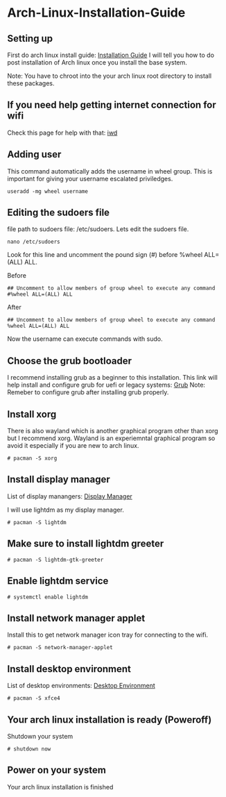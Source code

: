 # Arch-Linux-Installation-Guide
## Setting up
First do arch linux install guide: [Installation Guide](https://wiki.archlinux.org/index.php/Installation_guide)
I will tell you how to do post installation of Arch linux once you install the base system. 

Note: You have to chroot into the your arch linux root directory to install these packages. 

## If you need help getting internet connection for wifi
Check this page for help with that: [iwd](https://wiki.archlinux.org/index.php/Iwd)

## Adding user 
This command automatically adds the username in wheel group. This is important for giving your username escalated priviledges. 
```
useradd -mg wheel username 
```
## Editing the sudoers file
file path to sudoers file: /etc/sudoers. Lets edit the sudoers file.
```
nano /etc/sudoers
```
Look for this line and uncomment the pound sign (#) before %wheel ALL=(ALL) ALL.

Before
```
## Uncomment to allow members of group wheel to execute any command
#%wheel ALL=(ALL) ALL
```
After
```
## Uncomment to allow members of group wheel to execute any command
%wheel ALL=(ALL) ALL
```
Now the username can execute commands with sudo. 

## Choose the grub bootloader
I recommend installing grub as a beginner to this installation. 
This link will help install and configure grub for uefi or legacy systems: [Grub](https://wiki.archlinux.org/index.php/GRUB)
Note: Remeber to configure grub after installing grub properly. 

## Install xorg
There is also wayland which is another graphical program other than xorg but I recommend xorg. Wayland is an experiemntal graphical program so avoid it especially if you are new to arch linux. 
```
# pacman -S xorg
```

## Install display manager
List of display manangers: [Display Manager](https://wiki.archlinux.org/index.php/Display_manager)

I will use lightdm as my display manager. 
```
# pacman -S lightdm
```

## Make sure to install lightdm greeter
```
# pacman -S lightdm-gtk-greeter
```

## Enable lightdm service 
```
# systemctl enable lightdm
```

## Install network manager applet 
Install this to get network manager icon tray for connecting to the wifi.
```
# pacman -S network-manager-applet
```

## Install desktop environment 
List of desktop environments: [Desktop Environment](https://wiki.archlinux.org/index.php/Desktop_environment)
```
# pacman -S xfce4
```

## Your arch linux installation is ready (Poweroff)
Shutdown your system
```
# shutdown now
```

## Power on your system
Your arch linux installation is finished

